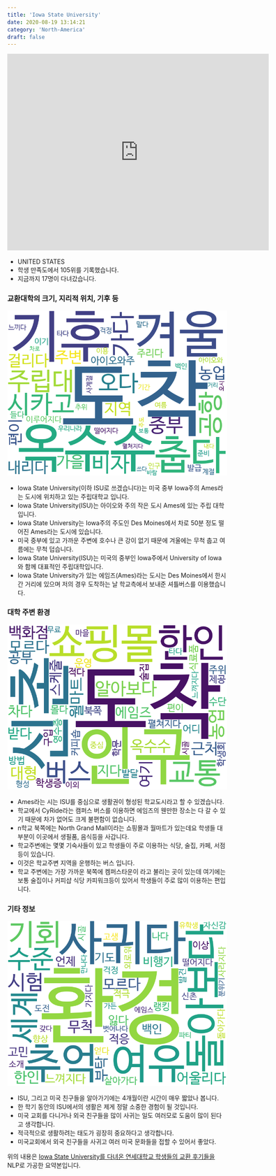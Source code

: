 ```yaml
---
title: 'Iowa State University'
date: 2020-08-19 13:14:21
category: 'North-America'
draft: false
---
```


<iframe
width="600"
height="450"
frameborder="0" style="border:0"
src="https://www.google.com/maps/embed/v1/place?key=AIzaSyC9e1AME-pVmWC4hBpFdu5S4dKzyepa3HQ&q=Iowa+State+University&center=42.0266573,-93.64645159999999&zoom=14" allowfullscreen>
</iframe>


* UNITED STATES
* 학생 만족도에서 105위를 기록했습니다.
* 지금까지 17명이 다녀갔습니다. 

### 교환대학의 크기, 지리적 위치, 기후 등

![gen_info-WordCloud](../univ_wordclouds_okt/gen_info/US000087_gen_info_okt.png)

* Iowa State University(이하 ISU로 쓰겠습니다)는 미국 중부 Iowa주의 Ames라는 도시에 위치하고 있는 주립대학교 입니다.
* Iowa State University(ISU)는 아이오와 주의 작은 도시 Ames에 있는 주립 대학입니다.
* Iowa State University는 Iowa주의 주도인 Des Moines에서 차로 50분 정도 떨어진 Ames라는 도시에 있습니다.
* 미국 중부에 있고 가까운 주변에 호수나 큰 강이 없기 때문에 겨울에는 무척 춥고 여름에는 무척 덥습니다.
* Iowa State University(ISU)는 미국의 중부인 Iowa주에서 University of Iowa와 함께 대표적인 주립대학입니다.
* Iowa State University가 있는 에임즈(Ames)라는 도시는 Des Moines에서 한시간 거리에 있으며 저의 경우 도착하는 날 학교측에서 보내준 셔틀버스를 이용했습니다.


### 대학 주변 환경

![env_info-WordCloud](../univ_wordclouds_okt/env_info/US000087_env_info_okt.png)

* Ames라는 시는 ISU를 중심으로 생활권이 형성된 학교도시라고 할 수 있겠습니다.
* 학교에서 CyRide라는 캠퍼스 버스를 이용하면 에임즈의 웬만한 장소는 다 갈 수 있기 때문에 차가 없어도 크게 불편함이 없습니다.
* n학교 북쪽에는 North Grand Mall이라는 쇼핑몰과 월마트가 있는데요 학생들 대부분이 이곳에서 생필품, 음식등을 사갑니다.
* 학교주변에는 몇몇 기숙사들이 있고 학생들이 주로 이용하는 식당, 술집, 카페, 서점 등이 있습니다.
* 이것은 학교주변 지역을 운행하는 버스 입니다.
* 학교 주변에는 가장 가까운 북쪽에 켐퍼스타운이 라고 불리는 곳이 있는데 여기에는 보통 술집이나 커피샵 식당 카피워크등이 있어서 학생들이 주로 많이 이용하는 편입니다.


### 기타 정보

![etc_info-WordCloud](../univ_wordclouds_okt/etc_info/US000087_etc_info_okt.png)

* ISU, 그리고 미국 친구들을 알아가기에는 4개월이란 시간이 매우 짧았나 봅니다.
* 한 학기 동안의 ISU에서의 생활은 제게 정말 소중한 경험이 될 것입니다.
* 미국 교회를 다니거나 외국 친구들을 많이 사귀는 일도 여러모로 도움이 많이 된다고 생각합니다.
* 적극적으로 생활하려는 태도가 굉장히 중요하다고 생각합니다.
* 미국교회에서 외국 친구들을 사귀고 여러 미국 문화들을 접할 수 있어서 좋았다.


위의 내용은 [Iowa State University를 다녀온 연세대학교 학생들의 교환 후기들을](http://oia.yonsei.ac.kr/partner/expReport.asp?ucode=US000087&bgbn=A) NLP로 가공한 요약본입니다. 
